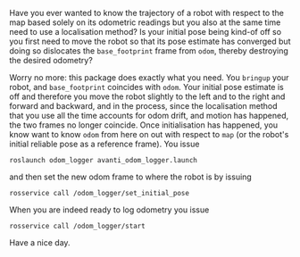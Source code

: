 Have you ever wanted to know the trajectory of a robot with respect to the
map based solely on its odometric readings but you also at the same time need
to use a localisation method? Is your initial pose being kind-of off so you
first need to move the robot so that its pose estimate has converged but
doing so dislocates the `base_footprint` frame from `odom`, thereby destroying
the desired odometry?

Worry no more: this package does exactly what you need. You `bringup` your
robot, and `base_footprint` coincides with `odom`. Your initial pose estimate
is off and therefore you move the robot slightly to the left and to the right
and forward and backward, and in the process, since the localisation method
that you use all the time accounts for odom drift, and motion has happened,
the two frames no longer coincide. Once initialisation has happened, you know
want to know `odom` from here on out with respect to `map` (or the robot's
initial reliable pose as a reference frame). You issue

```
roslaunch odom_logger avanti_odom_logger.launch
```

and then set the new odom frame to where the robot is by issuing

```
rosservice call /odom_logger/set_initial_pose
```

When you are indeed ready to log odometry you issue

```
rosservice call /odom_logger/start
```

Have a nice day.
